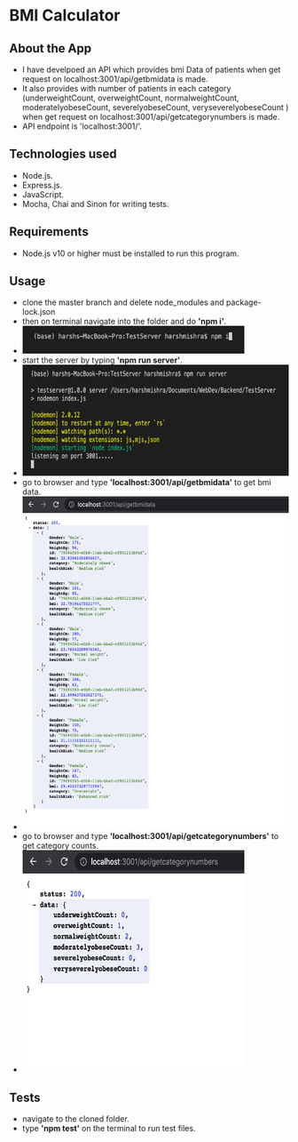 # BMI Calculator
## About the App
- I have develpoed an API which provides bmi Data of patients when get request on localhost:3001/api/getbmidata is made.
- It also provides with number of patients in each category (underweightCount, overweightCount, normalweightCount, moderatelyobeseCount, severelyobeseCount, veryseverelyobeseCount ) when get request on localhost:3001/api/getcategorynumbers is made.
- API endpoint is 'localhost:3001/'.
## Technologies used
- Node.js.
- Express.js.
- JavaScript.
- Mocha, Chai and Sinon for writing tests.
## Requirements
- Node.js v10 or higher must be installed to run this program.
## Usage
- clone the master branch and delete node_modules and package-lock.json
- then on terminal navigate into the folder and do **'npm i'**.
- <img src = "img/npmI.png" width = "400" height = "50" />
- start the server by typing **'npm run server'**.
- <img src = "img/npmRunServer-1.png" width = "600" height = "200" />
- go to browser and type **'localhost:3001/api/getbmidata'** to get bmi data.
- <img src = "img/getBmiData-1.png" width = "500" height = "600" />
- go to browser and type **'localhost:3001/api/getcategorynumbers'** to get category counts.
- <img src = "img/getCategoryNumbers.png" width = "400" height = "400" />
## Tests
- navigate to the cloned folder.
- type **'npm test'** on the terminal to run test files.

